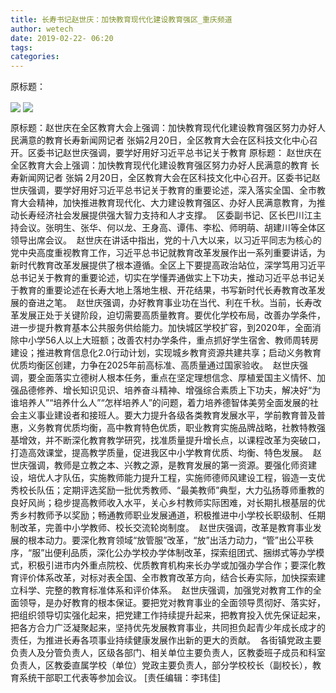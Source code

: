 ```yaml
---
title: 长寿书记赵世庆：加快教育现代化建设教育强区_重庆频道
author: wetech
date: 2019-02-22- 06:20
tags: 
categories: 
---
```

原标题：
<!-- more -->
                
<img align="center" border="0" src="http://p1.ifengimg.com/fck/2019_08/8b9cf50f7c295f8_w614_h398.jpg" />
                
<img align="center" border="0" src="http://p2.ifengimg.com/a/2016/0810/204c433878d5cf9size1_w16_h16.png" />
            
原标题：赵世庆在全区教育大会上强调：加快教育现代化建设教育强区努力办好人民满意的教育长寿新闻网记者 张娟2月20日，全区教育大会在区科技文化中心召开。区委书记赵世庆强调，要学好用好习近平总书记关于教育
原标题：
赵世庆在全区教育大会上强调：加快教育现代化建设教育强区努力办好人民满意的教育
长寿新闻网记者 张娟
2月20日，全区教育大会在区科技文化中心召开。区委书记赵世庆强调，要学好用好习近平总书记关于教育的重要论述，深入落实全国、全市教育大会精神，加快推进教育现代化、大力建设教育强区、办好人民满意教育，为推动长寿经济社会发展提供强大智力支持和人才支撑。 
区委副书记、区长巴川江主持会议。张明生、张华、何以龙、王身高、谭伟、李松、师明萌、胡建川等全体区领导出席会议。 
赵世庆在讲话中指出，党的十八大以来，以习近平同志为核心的党中央高度重视教育工作，习近平总书记就教育改革发展作出一系列重要讲话，为新时代教育改革发展提供了根本遵循。全区上下要提高政治站位，深学笃用习近平总书记关于教育的重要论述，切实在学懂弄通做实上下功夫，推动习近平总书记关于教育的重要论述在长寿大地上落地生根、开花结果，书写新时代长寿教育改革发展的奋进之笔。 
赵世庆强调，办好教育事业功在当代、利在千秋。当前，长寿改革发展正处于关键阶段，迫切需要高质量教育。要优化学校布局，改善办学条件，进一步提升教育基本公共服务供给能力。加快城区学校扩容，到2020年，全面消除中小学56人以上大班额；改善农村办学条件，重点抓好学生宿舍、教师周转房建设；推进教育信息化2.0行动计划，实现城乡教育资源共建共享；启动义务教育优质均衡区创建，力争在2025年前高标准、高质量通过国家验收。 
赵世庆强调，要全面落实立德树人根本任务，重点在坚定理想信念、厚植爱国主义情怀、加强品德修养、增长知识见识、培养奋斗精神、增强综合素质上下功夫，解决好“为谁培养人”“培养什么人”“怎样培养人”的问题，着力培养德智体美劳全面发展的社会主义事业建设者和接班人。要大力提升各级各类教育发展水平，学前教育普及普惠，义务教育优质均衡，高中教育特色优质，职业教育实施品牌战略，社教特教强基增效，并不断深化教育教学研究，找准质量提升增长点，以课程改革为突破口，打造高效课堂，提高教学质量，促进我区中小学教育优质、均衡、特色发展。 
赵世庆强调，教师是立教之本、兴教之源，是教育发展的第一资源。要强化师资建设，培优人才队伍，实施教师能力提升工程，实施师德师风建设工程，锻造一支优秀校长队伍；定期评选奖励一批优秀教师、“最美教师”典型，大力弘扬尊师重教的良好风尚；稳步提高教师收入水平，关心乡村教师实际困难，对长期扎根基层的优秀乡村教师予以奖励；畅通教师职业发展通道，积极推进中小学校长职级制、任期制改革，完善中小学教师、校长交流轮岗制度。 
赵世庆强调，改革是教育事业发展的根本动力。要深化教育领域“放管服”改革，“放”出活力动力，“管”出公平秩序，“服”出便利品质，深化公办学校办学体制改革，探索组团式、捆绑式等办学模式，积极引进市内外重点院校、优质教育机构来长办学或加强办学合作；要深化教育评价体系改革，对标对表全国、全市教育改革方向，结合长寿实际，加快探索建立科学、完整的教育标准体系和评价体系。 
赵世庆强调，加强党对教育工作的全面领导，是办好教育的根本保证。要把党对教育事业的全面领导贯彻好、落实好，把组织领导切实强化起来，把党建工作持续提升起来，把教育投入优先保证起来，把各方合力广泛凝聚起来，坚持优先发展教育事业，共同担负起青少年成长成才的责任，为推进长寿各项事业持续健康发展作出新的更大的贡献。 
各街镇党政主要负责人及分管负责人，区级各部门、相关单位主要负责人，区教委班子成员和科室负责人，区教委直属学校（单位）党政主要负责人，部分学校校长（副校长），教育系统干部职工代表等参加会议。
[责任编辑：李玮佳]
            
